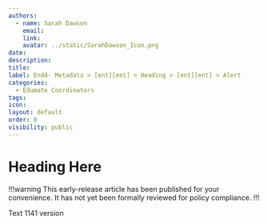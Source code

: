 ```yaml
---
authors:
  - name: Sarah Dawson
    email:
    link:
    avatar: ../static/SarahDawson_Icon.png
date:
description:
title:
label: End4- Metadata > [ent][ent] > Heading > [ent][ent] > Alert
categories:
  - Edumate Coordinators
tags:
icon:
layout: default
order: 0
visibility: public
---
```



# Heading Here


!!!warning
This early-release article has been published for your convenience. It has not yet been formally reviewed for policy compliance.
!!!

Text
1141 version